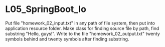 # L05_SpringBoot_Io
Put file "homework_02_input.txt" in any path of file system, then put into application resource folder. Make class for finding source file by path, find substring "Hello, guys!". Write to the file "homework_02_output.txt" twenty symbols behind and twenty symbols after finding substring.
